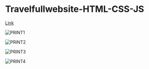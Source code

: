 # Travelfullwebsite-HTML-CSS-JS

<a href="https://monicabirsan.github.io/Travelfullwebsite-HTML-CSS-JS"/>Link</a>

![PRINT1](https://user-images.githubusercontent.com/120646806/214095420-83d8fb2c-dbce-4f44-a184-a4ed31093eef.png)

![PRINT2](https://user-images.githubusercontent.com/120646806/214095446-66050d6b-a305-4d15-8503-108b2db5f41d.png)


![PRINT3](https://user-images.githubusercontent.com/120646806/214095500-d6cb775d-2c63-40ef-b03e-5c90b1fe53f2.png)


![PRINT4](https://user-images.githubusercontent.com/120646806/214095525-0ce561a8-a9f3-44cb-9681-f831afc06857.png)

